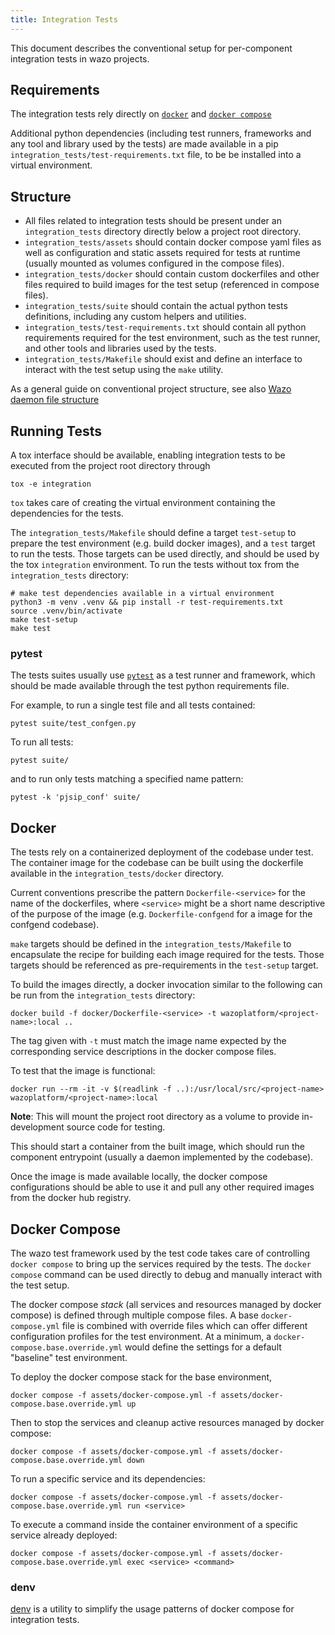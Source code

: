 ```yaml
---
title: Integration Tests
---
```


This document describes the conventional setup for per-component integration tests in wazo projects.

## Requirements

The integration tests rely directly on [`docker`](https://docs.docker.com/) and
[`docker compose`](https://docs.docker.com/compose/)

Additional python dependencies (including test runners, frameworks and any tool and library used by
the tests) are made available in a pip `integration_tests/test-requirements.txt` file, to be be
installed into a virtual environment.

## Structure

- All files related to integration tests should be present under an `integration_tests` directory
  directly below a project root directory.
- `integration_tests/assets` should contain docker compose yaml files as well as configuration and
  static assets required for tests at runtime (usually mounted as volumes configured in the compose
  files).
- `integration_tests/docker` should contain custom dockerfiles and other files required to build
  images for the test setup (referenced in compose files).
- `integration_tests/suite` should contain the actual python tests definitions, including any custom
  helpers and utilities.
- `integration_tests/test-requirements.txt` should contain all python requirements required for the
  test environment, such as the test runner, and other tools and libraries used by the tests.
- `integration_tests/Makefile` should exist and define an interface to interact with the test setup
  using the `make` utility.

As a general guide on conventional project structure, see also
[Wazo daemon file structure](https://github.com/wazo-platform/wazo-notebook/blob/master/file-structure.md)

## Running Tests

A tox interface should be available, enabling integration tests to be executed from the project root
directory through

```shell
tox -e integration
```

`tox` takes care of creating the virtual environment containing the dependencies for the tests.

The `integration_tests/Makefile` should define a target `test-setup` to prepare the test environment
(e.g. build docker images), and a `test` target to run the tests. Those targets can be used
directly, and should be used by the tox `integration` environment. To run the tests without tox from
the `integration_tests` directory:

```shell
# make test dependencies available in a virtual environment
python3 -m venv .venv && pip install -r test-requirements.txt
source .venv/bin/activate
make test-setup
make test
```

### pytest

The tests suites usually use [`pytest`](https://docs.pytest.org) as a test runner and framework,
which should be made available through the test python requirements file.

For example, to run a single test file and all tests contained:

```shell
pytest suite/test_confgen.py
```

To run all tests:

```shell
pytest suite/
```

and to run only tests matching a specified name pattern:

```shell
pytest -k 'pjsip_conf' suite/
```

## Docker

The tests rely on a containerized deployment of the codebase under test. The container image for the
codebase can be built using the dockerfile available in the `integration_tests/docker` directory.

Current conventions prescribe the pattern `Dockerfile-<service>` for the name of the dockerfiles,
where `<service>` might be a short name descriptive of the purpose of the image (e.g.
`Dockerfile-confgend` for a image for the confgend codebase).

`make` targets should be defined in the `integration_tests/Makefile` to encapsulate the recipe for
building each image required for the tests. Those targets should be referenced as pre-requirements
in the `test-setup` target.

To build the images directly, a docker invocation similar to the following can be run from the
`integration_tests` directory:

```shell
docker build -f docker/Dockerfile-<service> -t wazoplatform/<project-name>:local ..
```

The tag given with `-t` must match the image name expected by the corresponding service descriptions
in the docker compose files.

To test that the image is functional:

```shell
docker run --rm -it -v $(readlink -f ..):/usr/local/src/<project-name> wazoplatform/<project-name>:local
```

**Note**: This will mount the project root directory as a volume to provide in-development source
code for testing.

This should start a container from the built image, which should run the component entrypoint
(usually a daemon implemented by the codebase).

Once the image is made available locally, the docker compose configurations should be able to use it
and pull any other required images from the docker hub registry.

## Docker Compose

The wazo test framework used by the test code takes care of controlling `docker compose` to bring up
the services required by the tests. The `docker compose` command can be used directly to debug and
manually interact with the test setup.

The docker compose _stack_ (all services and resources managed by docker compose) is defined through
multiple compose files. A base `docker-compose.yml` file is combined with override files which can
offer different configuration profiles for the test environment. At a minimum, a
`docker-compose.base.override.yml` would define the settings for a default "baseline" test
environment.

To deploy the docker compose stack for the base environment,

```shell
docker compose -f assets/docker-compose.yml -f assets/docker-compose.base.override.yml up
```

Then to stop the services and cleanup active resources managed by docker compose:

```shell
docker compose -f assets/docker-compose.yml -f assets/docker-compose.base.override.yml down
```

To run a specific service and its dependencies:

```shell
docker compose -f assets/docker-compose.yml -f assets/docker-compose.base.override.yml run <service>
```

To execute a command inside the container environment of a specific service already deployed:

```shell
docker compose -f assets/docker-compose.yml -f assets/docker-compose.base.override.yml exec <service> <command>
```

### denv

[denv](https://github.com/wazo-platform/denv) is a utility to simplify the usage patterns of docker
compose for integration tests.
